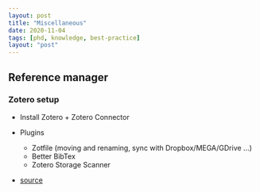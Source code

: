 ```yaml
---
layout: post
title: "Miscellaneous"
date: 2020-11-04
tags: [phd, knowledge, best-practice]
layout: "post"
---
```


## Reference manager

### Zotero setup

* Install Zotero + Zotero Connector
* Plugins
  * Zotfile (moving and renaming, sync with Dropbox/MEGA/GDrive ...)
  * Better BibTex
  * Zotero Storage Scanner

* [source](https://www.nrel.colostate.edu/set-up-best-reference-manager/)
